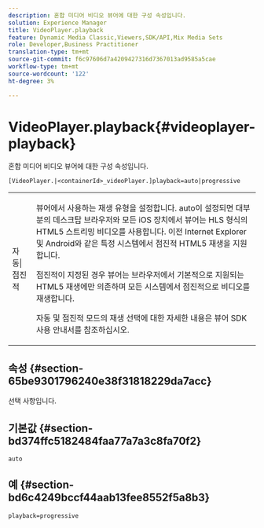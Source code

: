 ```yaml
---
description: 혼합 미디어 비디오 뷰어에 대한 구성 속성입니다.
solution: Experience Manager
title: VideoPlayer.playback
feature: Dynamic Media Classic,Viewers,SDK/API,Mix Media Sets
role: Developer,Business Practitioner
translation-type: tm+mt
source-git-commit: f6c97606d7a4209427316d7367013ad9585a5cae
workflow-type: tm+mt
source-wordcount: '122'
ht-degree: 3%

---
```



# VideoPlayer.playback{#videoplayer-playback}

혼합 미디어 비디오 뷰어에 대한 구성 속성입니다.

`[VideoPlayer.|<containerId>_videoPlayer.]playback=auto|progressive`

<table id="table_27B4B2DDD44D4D1CB46DD1906A92B2FD"> 
 <tbody> 
  <tr> 
   <td colname="col1"> <p> <span class="codeph"> 자동|점진적</span> </p> </td> 
   <td colname="col2"> <p> 뷰어에서 사용하는 재생 유형을 설정합니다. <span class="codeph"> auto</span>이 설정되면 대부분의 데스크탑 브라우저와 모든 iOS 장치에서 뷰어는 HLS 형식의 HTML5 스트리밍 비디오를 사용합니다. 이전 Internet Explorer 및 Android와 같은 특정 시스템에서 점진적 HTML5 재생을 지원합니다. </p> <p><span class="codeph"> 점진적</span>이 지정된 경우 뷰어는 브라우저에서 기본적으로 지원되는 HTML5 재생에만 의존하며 모든 시스템에서 점진적으로 비디오를 재생합니다. </p> <p>자동 및 점진적 모드의 재생 선택에 대한 자세한 내용은 뷰어 SDK 사용 안내서를 참조하십시오. </p> </td> 
  </tr> 
 </tbody> 
</table>

## 속성 {#section-65be9301796240e38f31818229da7acc}

선택 사항입니다.

## 기본값 {#section-bd374ffc5182484faa77a7a3c8fa70f2}

`auto`

## 예 {#section-bd6c4249bccf44aab13fee8552f5a8b3}

`playback=progressive`
